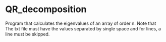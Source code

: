 # QR_decomposition
Program that calculates the eigenvalues of an array of order n. Note that The txt file must have the values separated by single space and for lines, a line must be skipped.

